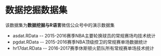 # 数据挖掘数据集
该数据集为**数据挖掘与R语言**微信公众号中的演示数据集
* asdat.RData -- 2015-2016赛季NBA主要轮换球员的常规赛场均技术统计
* pgdat.RData -- 2015-2016赛季NBA顶级控卫的常规赛单场数据统计 
* hr17dat.RData --  2016-2017赛季休斯顿火箭队所有常规赛单场技术统计
